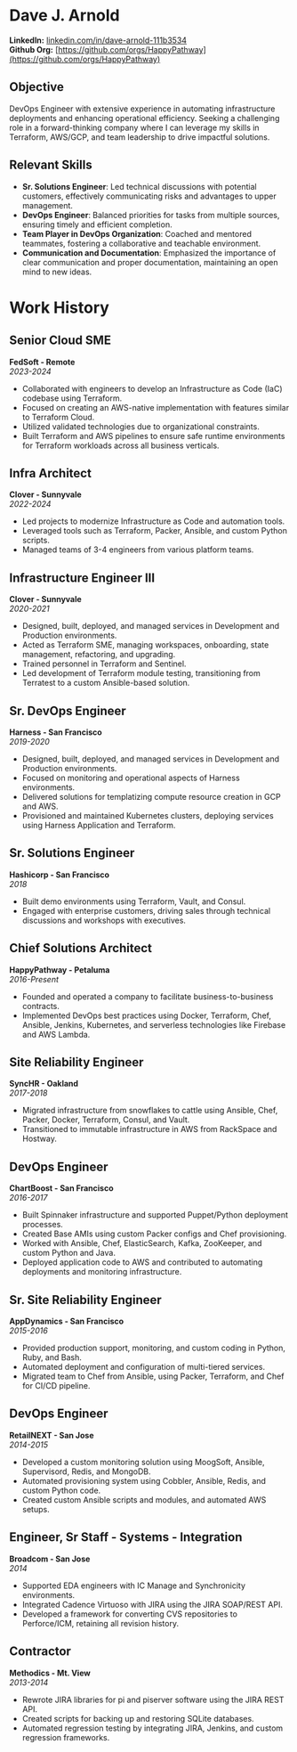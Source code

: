 # Dave J. Arnold
**LinkedIn:** [linkedin.com/in/dave-arnold-111b3534](https://www.linkedin.com/in/dave-arnold-111b3534)\
**Github Org:** [https://github.com/orgs/HappyPathway](https://github.com/orgs/HappyPathway)

## Objective
DevOps Engineer with extensive experience in automating infrastructure deployments and enhancing operational efficiency. Seeking a challenging role in a forward-thinking company where I can leverage my skills in Terraform, AWS/GCP, and team leadership to drive impactful solutions.

## Relevant Skills
- **Sr. Solutions Engineer**: Led technical discussions with potential customers, effectively communicating risks and advantages to upper management.
- **DevOps Engineer**: Balanced priorities for tasks from multiple sources, ensuring timely and efficient completion.
- **Team Player in DevOps Organization**: Coached and mentored teammates, fostering a collaborative and teachable environment.
- **Communication and Documentation**: Emphasized the importance of clear communication and proper documentation, maintaining an open mind to new ideas.

# Work History  
## Senior Cloud SME
**FedSoft - Remote**  
*2023-2024*

- Collaborated with engineers to develop an Infrastructure as Code (IaC) codebase using Terraform.
- Focused on creating an AWS-native implementation with features similar to Terraform Cloud.
- Utilized validated technologies due to organizational constraints.
- Built Terraform and AWS pipelines to ensure safe runtime environments for Terraform workloads across all business verticals.

## Infra Architect
**Clover - Sunnyvale**  
*2022-2024*

- Led projects to modernize Infrastructure as Code and automation tools.
- Leveraged tools such as Terraform, Packer, Ansible, and custom Python scripts.
- Managed teams of 3-4 engineers from various platform teams.

## Infrastructure Engineer III
**Clover - Sunnyvale**  
*2020-2021*

- Designed, built, deployed, and managed services in Development and Production environments.
- Acted as Terraform SME, managing workspaces, onboarding, state management, refactoring, and upgrading.
- Trained personnel in Terraform and Sentinel.
- Led development of Terraform module testing, transitioning from Terratest to a custom Ansible-based solution.

## Sr. DevOps Engineer
**Harness - San Francisco**  
*2019-2020*

- Designed, built, deployed, and managed services in Development and Production environments.
- Focused on monitoring and operational aspects of Harness environments.
- Delivered solutions for templatizing compute resource creation in GCP and AWS.
- Provisioned and maintained Kubernetes clusters, deploying services using Harness Application and Terraform.

## Sr. Solutions Engineer
**Hashicorp - San Francisco**  
*2018*

- Built demo environments using Terraform, Vault, and Consul.
- Engaged with enterprise customers, driving sales through technical discussions and workshops with executives.

## Chief Solutions Architect
**HappyPathway - Petaluma**  
*2016-Present*

- Founded and operated a company to facilitate business-to-business contracts.
- Implemented DevOps best practices using Docker, Terraform, Chef, Ansible, Jenkins, Kubernetes, and serverless technologies like Firebase and AWS Lambda.

## Site Reliability Engineer
**SyncHR - Oakland**  
*2017-2018*

- Migrated infrastructure from snowflakes to cattle using Ansible, Chef, Packer, Docker, Terraform, Consul, and Vault.
- Transitioned to immutable infrastructure in AWS from RackSpace and Hostway.

## DevOps Engineer
**ChartBoost - San Francisco**  
*2016-2017*

- Built Spinnaker infrastructure and supported Puppet/Python deployment processes.
- Created Base AMIs using custom Packer configs and Chef provisioning.
- Worked with Ansible, Chef, ElasticSearch, Kafka, ZooKeeper, and custom Python and Java.
- Deployed application code to AWS and contributed to automating deployments and monitoring infrastructure.

## Sr. Site Reliability Engineer
**AppDynamics - San Francisco**  
*2015-2016*

- Provided production support, monitoring, and custom coding in Python, Ruby, and Bash.
- Automated deployment and configuration of multi-tiered services.
- Migrated team to Chef from Ansible, using Packer, Terraform, and Chef for CI/CD pipeline.

## DevOps Engineer
**RetailNEXT - San Jose**  
*2014-2015*

- Developed a custom monitoring solution using MoogSoft, Ansible, Supervisord, Redis, and MongoDB.
- Automated provisioning system using Cobbler, Ansible, Redis, and custom Python code.
- Created custom Ansible scripts and modules, and automated AWS setups.

## Engineer, Sr Staff - Systems - Integration
**Broadcom - San Jose**  
*2014*

- Supported EDA engineers with IC Manage and Synchronicity environments.
- Integrated Cadence Virtuoso with JIRA using the JIRA SOAP/REST API.
- Developed a framework for converting CVS repositories to Perforce/ICM, retaining all revision history.

## Contractor
**Methodics - Mt. View**  
*2013-2014*

- Rewrote JIRA libraries for pi and piserver software using the JIRA REST API.
- Created scripts for backing up and restoring SQLite databases.
- Automated regression testing by integrating JIRA, Jenkins, and custom regression frameworks.
